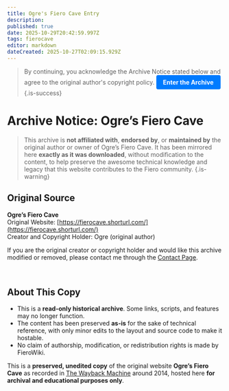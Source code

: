 ```yaml
---
title: Ogre's Fiero Cave Entry
description: 
published: true
date: 2025-10-29T20:42:59.997Z
tags: fierocave
editor: markdown
dateCreated: 2025-10-27T02:09:15.929Z
---
```


> By continuing, you acknowledge the Archive Notice stated below and agree to the original author's copyright policy.
<a href="/archived-websites/fierocave/index.html" style="display:inline-block; padding:8px 16px; background-color:#007bff; color:white; text-decoration:none; border-radius:4px;">**Enter the Archive**</a>
{.is-success}

# Archive Notice: Ogre’s Fiero Cave

> This archive is **not affiliated with**, **endorsed by**, or **maintained by** the original author or owner of Ogre’s Fiero Cave. It has been mirrored here **exactly as it was downloaded**, without modification to the content, to help preserve the awesome technical knowledge and legacy that this website contributes to the Fiero community.
{.is-warning}



## Original Source
**Ogre’s Fiero Cave**  
Original Website: [https://fierocave.shorturl.com/](https://fierocave.shorturl.com/)  
Creator and Copyright Holder: Ogre (original author)

If you are the original creator or copyright holder and would like this archive modified or removed, please contact me through the [Contact Page](/contact.md).

<br>

## About This Copy
- This is a **read-only historical archive**. Some links, scripts, and features may no longer function.  
- The content has been preserved **as-is** for the sake of technical reference, with only minor edits to the layout and source code to make it hostable.  
- No claim of authorship, modification, or redistribution rights is made by FieroWiki.

This is a **preserved, unedited copy** of the original website **Ogre’s Fiero Cave** as recorded in [The Wayback Machine](https://web.archive.org/web/20140928092033im_/http://home.comcast.net/~fierocave/) around 2014, hosted here **for archival and educational purposes only**.

